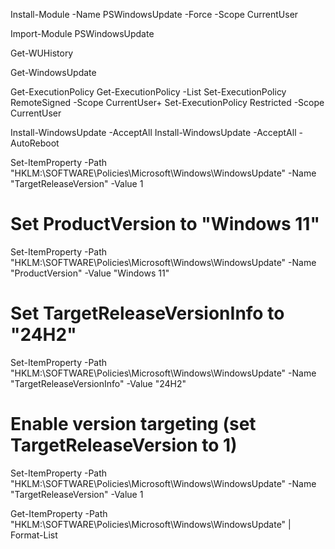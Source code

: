 Install-Module -Name PSWindowsUpdate -Force -Scope CurrentUser

Import-Module PSWindowsUpdate

Get-WUHistory

Get-WindowsUpdate


Get-ExecutionPolicy
Get-ExecutionPolicy -List
Set-ExecutionPolicy RemoteSigned -Scope CurrentUser+
Set-ExecutionPolicy Restricted -Scope CurrentUser

Install-WindowsUpdate -AcceptAll
Install-WindowsUpdate -AcceptAll -AutoReboot

Set-ItemProperty -Path "HKLM:\SOFTWARE\Policies\Microsoft\Windows\WindowsUpdate" -Name "TargetReleaseVersion" -Value 1



# Set ProductVersion to "Windows 11"
Set-ItemProperty -Path "HKLM:\SOFTWARE\Policies\Microsoft\Windows\WindowsUpdate" -Name "ProductVersion" -Value "Windows 11"

# Set TargetReleaseVersionInfo to "24H2"
Set-ItemProperty -Path "HKLM:\SOFTWARE\Policies\Microsoft\Windows\WindowsUpdate" -Name "TargetReleaseVersionInfo" -Value "24H2"

# Enable version targeting (set TargetReleaseVersion to 1)
Set-ItemProperty -Path "HKLM:\SOFTWARE\Policies\Microsoft\Windows\WindowsUpdate" -Name "TargetReleaseVersion" -Value 1


Get-ItemProperty -Path "HKLM:\SOFTWARE\Policies\Microsoft\Windows\WindowsUpdate" | Format-List

